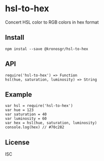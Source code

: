 # hsl-to-hex
Concert HSL color to RGB colors in hex format  

## Install
    npm instal --save @kronosgr/hsl-to-hex  

## API
    require('hsl-to-hex') => Function  
    hsl(hue, saturation, luminosity) => String  

## Example
    var hsl = require('hsl-to-hex')
    var hue = 123
    var saturation = 40
    var luminosity = 60
    var hex = hsl(hue, saturation, luminosity)
    console.log(hex) // #70c282


## License
ISC
